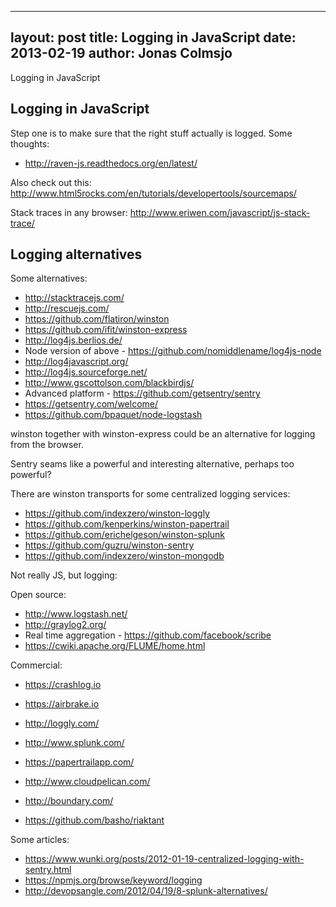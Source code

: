 
---
layout: post
title: Logging in JavaScript
date: 2013-02-19
author: Jonas Colmsjo
---

Logging in JavaScript




## Logging in JavaScript

Step one is to make sure that the right stuff actually is logged. Some thoughts:

 * http://raven-js.readthedocs.org/en/latest/

Also check out this: http://www.html5rocks.com/en/tutorials/developertools/sourcemaps/ 

Stack traces in any browser: http://www.eriwen.com/javascript/js-stack-trace/

## Logging alternatives

Some alternatives:
 
 * http://stacktracejs.com/
 * http://rescuejs.com/
 * https://github.com/flatiron/winston
  * https://github.com/ifit/winston-express
 * http://log4js.berlios.de/
 * Node version of above - https://github.com/nomiddlename/log4js-node
 * http://log4javascript.org/
 * http://log4js.sourceforge.net/
 * http://www.gscottolson.com/blackbirdjs/
 * Advanced platform - https://github.com/getsentry/sentry
  * https://getsentry.com/welcome/
 * https://github.com/bpaquet/node-logstash
 
 
winston together with winston-express could be an alternative for logging from the browser.

Sentry seams like a powerful and interesting alternative, perhaps too powerful?


There are winston transports for some centralized logging services:

 * https://github.com/indexzero/winston-loggly
 * https://github.com/kenperkins/winston-papertrail
 * https://github.com/erichelgeson/winston-splunk
 * https://github.com/guzru/winston-sentry
 * https://github.com/indexzero/winston-mongodb

Not really JS, but logging:

Open source:

 * http://www.logstash.net/
 * http://graylog2.org/
 * Real time aggregation - https://github.com/facebook/scribe
 * https://cwiki.apache.org/FLUME/home.html
 
Commercial:

 * https://crashlog.io
 * https://airbrake.io
 * http://loggly.com/
 * http://www.splunk.com/
 * https://papertrailapp.com/
 * http://www.cloudpelican.com/
 * http://boundary.com/

 * https://github.com/basho/riaktant


Some articles:

 * https://www.wunki.org/posts/2012-01-19-centralized-logging-with-sentry.html
 * https://npmjs.org/browse/keyword/logging
 * http://devopsangle.com/2012/04/19/8-splunk-alternatives/
 
 